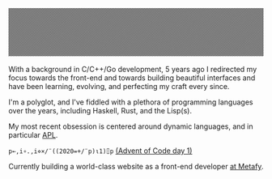 ![](https://github.com/zakkor/zakkor/blob/master/image.png?raw=true&cachebuster=9001)

With a background in C/C++/Go development, 5 years ago I redirected my focus towards the front-end and towards building beautiful interfaces and have been learning, evolving, and perfecting my craft every since.

I'm a polyglot, and I've fiddled with a plethora of programming languages over the years, including Haskell, Rust, and the Lisp(s).

My most recent obsession is centered around dynamic languages, and in particular [APL](https://en.wikipedia.org/wiki/APL_(programming_language)).

`p←,i∘.,i⋄×/¨((2020=+/¨p)⍳1)⌷p` [(Advent of Code day 1)](https://adventofcode.com/2020/day/1)

Currently building a world-class website as a front-end developer [at Metafy](https://github.com/metafy-gg).
